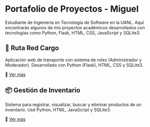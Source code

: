 # Portafolio de Proyectos - Miguel

Estudiante de Ingeniería en Tecnología de Software en la UANL. Aquí encontrarás algunos de mis proyectos académicos desarrollados con tecnologías como Python, Flask, HTML, CSS, JavaScript y SQLite3.

## 🚚 Ruta Red Cargo
Aplicación web de transporte con sistema de roles (Administrador y Moderador). Desarrollado con Python (Flask), HTML, CSS y SQLite3.

🔗 [Ver más](./RutaRedCargo/README.md)

## 📦 Gestión de Inventario
Sistema para registrar, visualizar, buscar y eliminar productos de un inventario. Usé Python, HTML, JavaScript y SQLite3. 

🔗 [Ver más](./GestionInventario/README.md)

